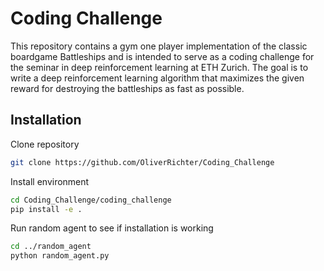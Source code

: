 # Coding Challenge
This repository contains a gym one player implementation of the classic boardgame Battleships and is intended to serve as a coding challenge for the seminar in deep reinforcement learning at ETH Zurich. The goal is to write a deep reinforcement learning algorithm that maximizes the given reward for destroying the battleships as fast as possible.

## Installation

Clone repository
```bash
git clone https://github.com/OliverRichter/Coding_Challenge
```
Install environment
```bash
cd Coding_Challenge/coding_challenge
pip install -e .
```
Run random agent to see if installation is working
```bash
cd ../random_agent
python random_agent.py
```
